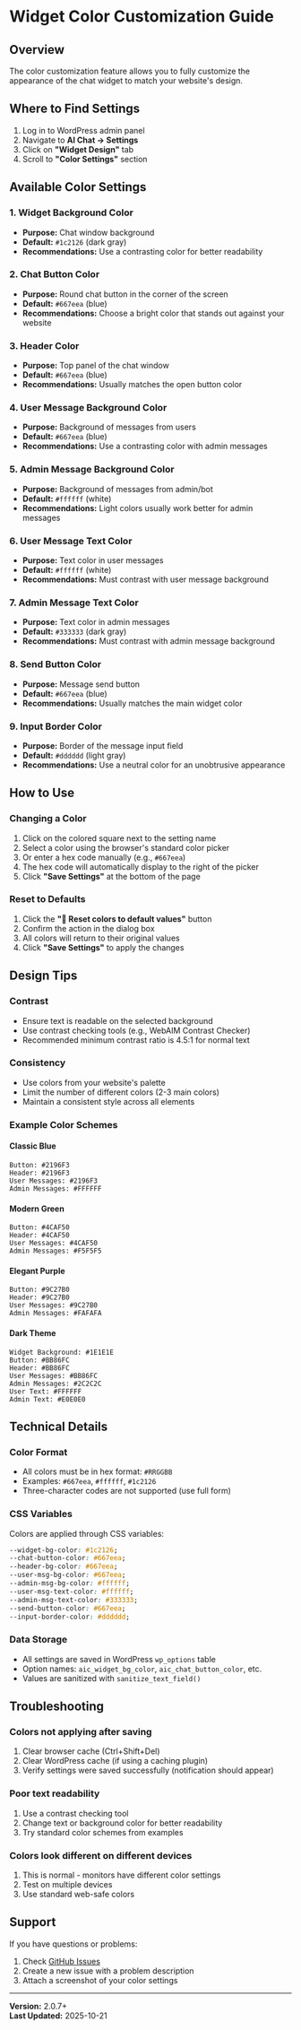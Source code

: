 # Widget Color Customization Guide

## Overview

The color customization feature allows you to fully customize the appearance of the chat widget to match your website's design.

## Where to Find Settings

1. Log in to WordPress admin panel
2. Navigate to **AI Chat → Settings**
3. Click on **"Widget Design"** tab
4. Scroll to **"Color Settings"** section

## Available Color Settings

### 1. Widget Background Color
- **Purpose:** Chat window background
- **Default:** `#1c2126` (dark gray)
- **Recommendations:** Use a contrasting color for better readability

### 2. Chat Button Color
- **Purpose:** Round chat button in the corner of the screen
- **Default:** `#667eea` (blue)
- **Recommendations:** Choose a bright color that stands out against your website

### 3. Header Color
- **Purpose:** Top panel of the chat window
- **Default:** `#667eea` (blue)
- **Recommendations:** Usually matches the open button color

### 4. User Message Background Color
- **Purpose:** Background of messages from users
- **Default:** `#667eea` (blue)
- **Recommendations:** Use a contrasting color with admin messages

### 5. Admin Message Background Color
- **Purpose:** Background of messages from admin/bot
- **Default:** `#ffffff` (white)
- **Recommendations:** Light colors usually work better for admin messages

### 6. User Message Text Color
- **Purpose:** Text color in user messages
- **Default:** `#ffffff` (white)
- **Recommendations:** Must contrast with user message background

### 7. Admin Message Text Color
- **Purpose:** Text color in admin messages
- **Default:** `#333333` (dark gray)
- **Recommendations:** Must contrast with admin message background

### 8. Send Button Color
- **Purpose:** Message send button
- **Default:** `#667eea` (blue)
- **Recommendations:** Usually matches the main widget color

### 9. Input Border Color
- **Purpose:** Border of the message input field
- **Default:** `#dddddd` (light gray)
- **Recommendations:** Use a neutral color for an unobtrusive appearance

## How to Use

### Changing a Color

1. Click on the colored square next to the setting name
2. Select a color using the browser's standard color picker
3. Or enter a hex code manually (e.g., `#667eea`)
4. The hex code will automatically display to the right of the picker
5. Click **"Save Settings"** at the bottom of the page

### Reset to Defaults

1. Click the **"🔄 Reset colors to default values"** button
2. Confirm the action in the dialog box
3. All colors will return to their original values
4. Click **"Save Settings"** to apply the changes

## Design Tips

### Contrast
- Ensure text is readable on the selected background
- Use contrast checking tools (e.g., WebAIM Contrast Checker)
- Recommended minimum contrast ratio is 4.5:1 for normal text

### Consistency
- Use colors from your website's palette
- Limit the number of different colors (2-3 main colors)
- Maintain a consistent style across all elements

### Example Color Schemes

#### Classic Blue
```
Button: #2196F3
Header: #2196F3
User Messages: #2196F3
Admin Messages: #FFFFFF
```

#### Modern Green
```
Button: #4CAF50
Header: #4CAF50
User Messages: #4CAF50
Admin Messages: #F5F5F5
```

#### Elegant Purple
```
Button: #9C27B0
Header: #9C27B0
User Messages: #9C27B0
Admin Messages: #FAFAFA
```

#### Dark Theme
```
Widget Background: #1E1E1E
Button: #BB86FC
Header: #BB86FC
User Messages: #BB86FC
Admin Messages: #2C2C2C
User Text: #FFFFFF
Admin Text: #E0E0E0
```

## Technical Details

### Color Format
- All colors must be in hex format: `#RRGGBB`
- Examples: `#667eea`, `#ffffff`, `#1c2126`
- Three-character codes are not supported (use full form)

### CSS Variables
Colors are applied through CSS variables:
```css
--widget-bg-color: #1c2126;
--chat-button-color: #667eea;
--header-bg-color: #667eea;
--user-msg-bg-color: #667eea;
--admin-msg-bg-color: #ffffff;
--user-msg-text-color: #ffffff;
--admin-msg-text-color: #333333;
--send-button-color: #667eea;
--input-border-color: #dddddd;
```

### Data Storage
- All settings are saved in WordPress `wp_options` table
- Option names: `aic_widget_bg_color`, `aic_chat_button_color`, etc.
- Values are sanitized with `sanitize_text_field()`

## Troubleshooting

### Colors not applying after saving
1. Clear browser cache (Ctrl+Shift+Del)
2. Clear WordPress cache (if using a caching plugin)
3. Verify settings were saved successfully (notification should appear)

### Poor text readability
1. Use a contrast checking tool
2. Change text or background color for better readability
3. Try standard color schemes from examples

### Colors look different on different devices
1. This is normal - monitors have different color settings
2. Test on multiple devices
3. Use standard web-safe colors

## Support

If you have questions or problems:
1. Check [GitHub Issues](https://github.com/Fill777555/ai-multilingual-chat/issues)
2. Create a new issue with a problem description
3. Attach a screenshot of your color settings

---

**Version:** 2.0.7+  
**Last Updated:** 2025-10-21
